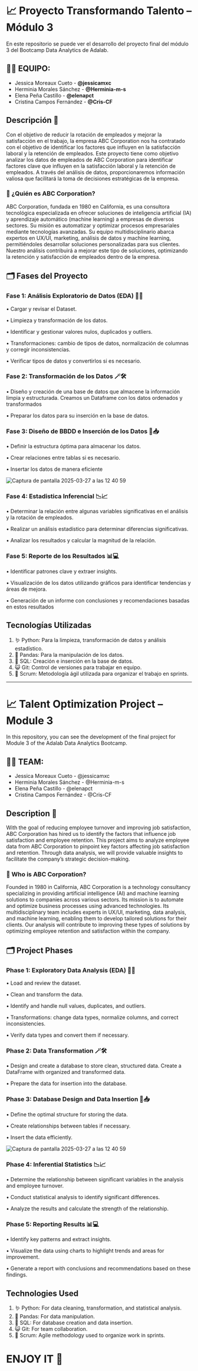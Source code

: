 # 📈 Proyecto Transformando Talento – Módulo 3

En este repositorio se puede ver el desarrollo del proyecto final del módulo 3 del Bootcamp Data Analytics de Adalab.

## 🙏🏼 EQUIPO:
- Jessica Moreaux Cueto - **@jessicamxc**
- Herminia Morales Sánchez - **@Herminia-m-s**
- Elena Peña Castillo - **@elenapct**
- Cristina Campos Fernández - **@Cris-CF**

## Descripción 📝
Con el objetivo de reducir la rotación de empleados y mejorar la satisfacción en el trabajo, la empresa ABC Corporation nos ha contratado con el objetivo de identificar los factores que influyen en la satisfacción laboral y la retención de empleados.
Este proyecto tiene como objetivo analizar los datos de empleados de ABC Corporation para identificar factores clave que influyen en la satisfacción laboral y la retención de empleados. A través del análisis de datos, proporcionaremos información valiosa que facilitará la toma de decisiones estratégicas de la empresa.

### 🏢 ¿Quién es ABC Corporation?
ABC Corporation, fundada en 1980 en California, es una consultora tecnológica especializada en ofrecer soluciones de inteligencia artificial (IA) y aprendizaje automático (machine learning) a empresas de diversos sectores. Su misión es automatizar y optimizar procesos empresariales mediante tecnologías avanzadas. Su equipo multidisciplinario abarca expertos en UX/UI, marketing, análisis de datos y machine learning, permitiéndoles desarrollar soluciones personalizadas para sus clientes. Nuestro análisis contribuirá a mejorar este tipo de soluciones, optimizando la retención y satisfacción de empleados dentro de la empresa.

## 🗂️ Fases del Proyecto
### Fase 1: Análisis Exploratorio de Datos (EDA) 🧹🔬

•	Cargar y revisar el Dataset.

•	Limpieza y transformación de los datos.

•	Identificar y gestionar valores nulos, duplicados y outliers.

•	Transformaciones: cambio de tipos de datos, normalización de columnas y corregir inconsistencias.

•	Verificar tipos de datos y convertirlos si es necesario.

### Fase 2: Transformación de los Datos 🪄🛠️
•	Diseño y creación de una base de datos que almacene la información limpia y estructurada. Creamos un Dataframe con los datos ordenados y transformados

•	Preparar los datos para su inserción en la base de datos.

### Fase 3: Diseño de BBDD e Inserción de los Datos 🔗📥
•	Definir la estructura óptima para almacenar los datos.

•	Crear relaciones entre tablas si es necesario.

•	Insertar los datos de manera eficiente

![Captura de pantalla 2025-03-27 a las 12 40 59](https://github.com/user-attachments/assets/cd8688f2-94c3-4873-ab1d-b279c49a0953)


### Fase 4: Estadistica Inferencial 📉📈
•	Determinar la relación entre algunas variables significativas en el análisis y la rotación de empleados. 

•	Realizar un análisis estadístico para determinar diferencias significativas.

•	Analizar los resultados y calcular la magnitud de la relación.

### Fase 5: Reporte de los Resultados 📊💻
•	Identificar patrones clave y extraer insights.

•	Visualización de los datos utilizando gráficos para identificar tendencias y áreas de mejora.

•	Generación de un informe con conclusiones y recomendaciones basadas en estos resultados


## Tecnologías Utilizadas
1.	🪱 Python: Para la limpieza, transformación de datos y análisis estadístico.
2.	🐼 Pandas: Para la manipulación de los datos.
3.	🐬 SQL: Creación e inserción en la base de datos.
4.	😺 Git: Control de versiones para trabajar en equipo.
5.	👥 Scrum: Metodología ágil utilizada para organizar el trabajo en sprints.

-----------------------------------------------------

# 📈 Talent Optimization Project – Module 3
In this repository, you can see the development of the final project for Module 3 of the Adalab Data Analytics Bootcamp.

## 🙏🏼 TEAM: 
- Jessica Moreaux Cueto - @jessicamxc
- Herminia Morales Sánchez - @Herminia-m-s
- Elena Peña Castillo - @elenapct
- Cristina Campos Fernández - @Cris-CF

## Description 📝
With the goal of reducing employee turnover and improving job satisfaction, ABC Corporation has hired us to identify the factors that influence job satisfaction and employee retention.
This project aims to analyze employee data from ABC Corporation to pinpoint key factors affecting job satisfaction and retention. Through data analysis, we will provide valuable insights to facilitate the company’s strategic decision-making.

### 🏢 Who is ABC Corporation?
Founded in 1980 in California, ABC Corporation is a technology consultancy specializing in providing artificial intelligence (AI) and machine learning solutions to companies across various sectors. Its mission is to automate and optimize business processes using advanced technologies. Its multidisciplinary team includes experts in UX/UI, marketing, data analysis, and machine learning, enabling them to develop tailored solutions for their clients.
Our analysis will contribute to improving these types of solutions by optimizing employee retention and satisfaction within the company.

## 🗂️ Project Phases

### Phase 1: Exploratory Data Analysis (EDA) 🧹🔬
• Load and review the dataset.

• Clean and transform the data.

• Identify and handle null values, duplicates, and outliers.

• Transformations: change data types, normalize columns, and correct inconsistencies.

• Verify data types and convert them if necessary.

### Phase 2: Data Transformation 🪄🛠️
• Design and create a database to store clean, structured data. Create a DataFrame with organized and transformed data.

• Prepare the data for insertion into the database.

### Phase 3: Database Design and Data Insertion 🔗📥
• Define the optimal structure for storing the data.

• Create relationships between tables if necessary.

• Insert the data efficiently.

![Captura de pantalla 2025-03-27 a las 12 40 59](https://github.com/user-attachments/assets/0302660d-3c5a-4082-90c8-2746ace87b36)


### Phase 4: Inferential Statistics 📉📈
• Determine the relationship between significant variables in the analysis and employee turnover.

• Conduct statistical analysis to identify significant differences.

• Analyze the results and calculate the strength of the relationship.

### Phase 5: Reporting Results 📊💻
• Identify key patterns and extract insights.

• Visualize the data using charts to highlight trends and areas for improvement.

• Generate a report with conclusions and recommendations based on these findings.

## Technologies Used
1.	🪱 Python: For data cleaning, transformation, and statistical analysis.
2.	🐼 Pandas: For data manipulation.
3.	🐬 SQL: For database creation and data insertion.
4.	😺 Git: For team collaboration.
5.	👥 Scrum: Agile methodology used to organize work in sprints.


# ENJOY IT 🤩
